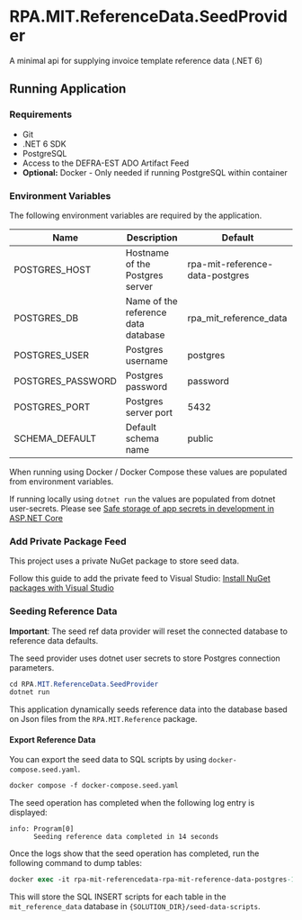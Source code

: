 # RPA.MIT.ReferenceData.SeedProvider
A minimal api for supplying invoice template reference data (.NET 6)

## Running Application
### Requirements
* Git
* .NET 6 SDK
* PostgreSQL
* Access to the DEFRA-EST ADO Artifact Feed
* **Optional:** Docker - Only needed if running PostgreSQL within container

### Environment Variables
The following environment variables are required by the application.

| Name              	| Description                         	| Default                         	|
|-------------------	|-------------------------------------	|---------------------------------	|
| POSTGRES_HOST     	| Hostname of the Postgres server     	| rpa-mit-reference-data-postgres 	|
| POSTGRES_DB       	| Name of the reference data database 	| rpa_mit_reference_data          	|
| POSTGRES_USER     	| Postgres username                   	| postgres                        	|
| POSTGRES_PASSWORD 	| Postgres password                   	| password                        	|
| POSTGRES_PORT     	| Postgres server port                	| 5432                            	|
| SCHEMA_DEFAULT    	| Default schema name                 	| public                          	|

When running using Docker / Docker Compose these values are populated from environment variables.

If running locally using `dotnet run` the values are populated from dotnet user-secrets. Please see [Safe storage of app secrets in development in ASP.NET Core](https://learn.microsoft.com/en-us/aspnet/core/security/app-secrets?view=aspnetcore-6.0&tabs=windows)

### Add Private Package Feed
This project uses a private NuGet package to store seed data.

Follow this guide to add the private feed to Visual Studio:
[Install NuGet packages with Visual Studio](https://learn.microsoft.com/en-us/azure/devops/artifacts/nuget/consume?view=azure-devops&tabs=windows)

### Seeding Reference Data
**Important**: The seed ref data provider will reset the connected database to reference data defaults.

The seed provider uses dotnet user secrets to store Postgres connection parameters.
```cs
cd RPA.MIT.ReferenceData.SeedProvider
dotnet run
```

This application dynamically seeds reference data into the database based on Json files from the `RPA.MIT.Reference` package.

#### Export Reference Data
You can export the seed data to SQL scripts by using `docker-compose.seed.yaml`.

```ps
docker compose -f docker-compose.seed.yaml
```

The seed operation has completed when the following log entry is displayed:
```log
info: Program[0]
      Seeding reference data completed in 14 seconds
```

Once the logs show that the seed operation has completed, run the following command to dump tables:
```ps
docker exec -it rpa-mit-referencedata-rpa-mit-reference-data-postgres-1 sh /home/postgres/extract-seed-data.sh
```

This will store the SQL INSERT scripts for each table in the `mit_reference_data` database in `{SOLUTION_DIR}/seed-data-scripts`.
